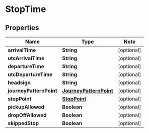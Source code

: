 # StopTime

## Properties

Name | Type | Note
---- | ---- | ----
**arrivalTime** | **String** | [optional] 
**utcArrivalTime** | **String** | [optional] 
**departureTime** | **String** | [optional] 
**utcDepartureTime** | **String** | [optional] 
**headsign** | **String** | [optional] 
**journeyPatternPoint** | [**JourneyPatternPoint**](JourneyPatternPoint.md) | [optional] 
**stopPoint** | [**StopPoint**](StopPoint.md) | [optional] 
**pickupAllowed** | **Boolean** | [optional] 
**dropOffAllowed** | **Boolean** | [optional] 
**skippedStop** | **Boolean** | [optional] 

